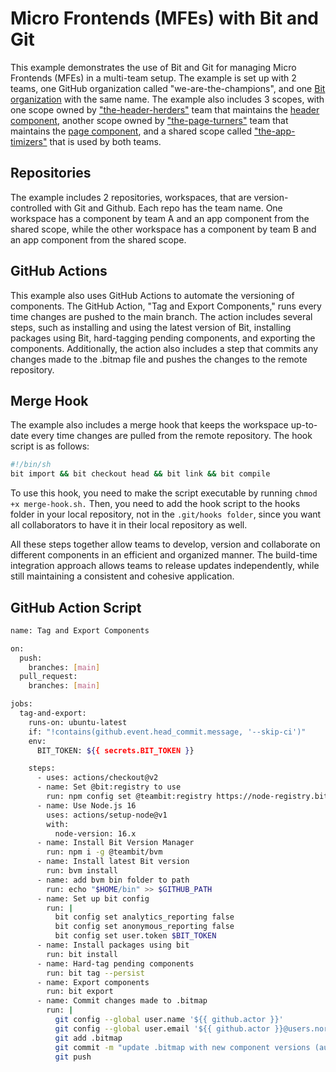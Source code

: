 # Micro Frontends (MFEs) with Bit and Git

This example demonstrates the use of Bit and Git for managing Micro Frontends (MFEs) in a multi-team setup. The example is set up with 2 teams, one GitHub organization called "we-are-the-champions", and one [Bit organization](https://bit.cloud/we-are-the-champions) with the same name. The example also includes 3 scopes, with one scope owned by ["the-header-herders"](https://bit.cloud/we-are-the-champions/the-header-herders) team that maintains the [header component](https://bit.cloud/we-are-the-champions/the-header-herders/header), another scope owned by ["the-page-turners"](https://bit.cloud/we-are-the-champions/the-page-turners) team that maintains the [page component](https://bit.cloud/we-are-the-champions/the-page-turners/best-page-forever), and a shared scope called ["the-app-timizers"](https://bit.cloud/we-are-the-champions/the-app-timizers/) that is used by both teams.

## Repositories

The example includes 2 repositories, workspaces, that are version-controlled with Git and Github. Each repo has the team name. One workspace has a component by team A and an app component from the shared scope, while the other workspace has a component by team B and an app component from the shared scope.

## GitHub Actions

This example also uses GitHub Actions to automate the versioning of components. The GitHub Action, "Tag and Export Components," runs every time changes are pushed to the main branch. The action includes several steps, such as installing and using the latest version of Bit, installing packages using Bit, hard-tagging pending components, and exporting the components. Additionally, the action also includes a step that commits any changes made to the .bitmap file and pushes the changes to the remote repository.

## Merge Hook

The example also includes a merge hook that keeps the workspace up-to-date every time changes are pulled from the remote repository. The hook script is as follows:

``` bash
#!/bin/sh
bit import && bit checkout head && bit link && bit compile
```

To use this hook, you need to make the script executable by running `chmod +x merge-hook.sh.`
Then, you need to add the hook script to the hooks folder in your local repository, not in the `.git/hooks folder`, since you want all collaborators to have it in their local repository as well.

All these steps together allow teams to develop, version and collaborate on different components in an efficient and organized manner. The build-time integration approach allows teams to release updates independently, while still maintaining a consistent and cohesive application.

## GitHub Action Script

``` bash
name: Tag and Export Components

on:
  push:
    branches: [main]
  pull_request:
    branches: [main]

jobs:
  tag-and-export:
    runs-on: ubuntu-latest
    if: "!contains(github.event.head_commit.message, '--skip-ci')"
    env:
      BIT_TOKEN: ${{ secrets.BIT_TOKEN }}

    steps:
      - uses: actions/checkout@v2
      - name: Set @bit:registry to use
        run: npm config set @teambit:registry https://node-registry.bit.cloud
      - name: Use Node.js 16
        uses: actions/setup-node@v1
        with:
          node-version: 16.x
      - name: Install Bit Version Manager
        run: npm i -g @teambit/bvm
      - name: Install latest Bit version
        run: bvm install
      - name: add bvm bin folder to path
        run: echo "$HOME/bin" >> $GITHUB_PATH
      - name: Set up bit config
        run: |
          bit config set analytics_reporting false
          bit config set anonymous_reporting false
          bit config set user.token $BIT_TOKEN
      - name: Install packages using bit
        run: bit install
      - name: Hard-tag pending components
        run: bit tag --persist
      - name: Export components
        run: bit export
      - name: Commit changes made to .bitmap
        run: |
          git config --global user.name '${{ github.actor }}'
          git config --global user.email '${{ github.actor }}@users.noreply.github.com'
          git add .bitmap
          git commit -m "update .bitmap with new component versions (automated). --skip-ci"
          git push

```
